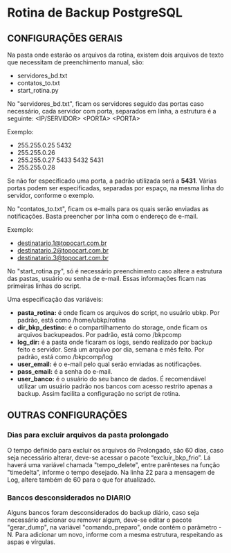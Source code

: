 # Rotina de Backup PostgreSQL

## CONFIGURAÇÕES GERAIS
Na pasta onde estarão os arquivos da rotina, existem dois arquivos de texto que necessitam de preenchimento manual, são:

* servidores_bd.txt
* contatos_to.txt
* start_rotina.py

No "servidores_bd.txt", ficam os servidores seguido das portas caso necessário, cada servidor com porta, separados em linha, a estrutura é a seguinte: \<IP/SERVIDOR\> \<PORTA\> \<PORTA\>

Exemplo:

* 255.255.0.25 5432
* 255.255.0.26
* 255.255.0.27 5433 5432 5431
* 255.255.0.28

Se não for especificado uma porta, a padrão utilizada será a **5431**. Várias portas podem ser especificadas, separadas por espaço, na mesma linha do servidor, conforme o exemplo.

No "contatos_to.txt", ficam os e-mails para os quais serão enviadas as notificações. Basta preencher por linha com o endereço de e-mail.

Exemplo:

* destinatario.1@topocart.com.br
* destinatario.2@topocart.com.br
* destinatario.3@topocart.com.br

No "start_rotina.py", só é necessário preenchimento caso altere a estrutura das pastas, usuário ou senha de e-mail. Essas informações ficam nas primeiras linhas do script.

Uma especificação das variáveis:

* **pasta_rotina:** é onde ficam os arquivos do script, no usuário ubkp. Por padrão, está como /home/ubkp/rotina
* **dir_bkp_destino:** é o compartilhamento do storage, onde ficam os arquivos backupeados. Por padrão, está como /bkpcomp
* **log_dir:** é a pasta onde ficaram os logs, sendo realizado por backup feito e servidor. Será um arquivo por dia, semana e mês feito. Por padrão, está como /bkpcomp/log
* **user_email:** é o e-mail pelo qual serão enviadas as notificações.
* **pass_email:** é a senha do e-mail.
* **user_banco:** é o usuário do seu banco de dados. É recomendável utilizar um usuário padrão nos bancos com acesso restrito apenas a backup. Assim facilita a configuração no script de rotina.

## OUTRAS CONFIGURAÇÕES
### Dias para excluir arquivos da pasta prolongado
O tempo definido para excluir os arquivos do Prolongado, são 60 dias, caso seja necessário alterar, deve-se acessar o pacote “excluir_bkp_frio”. Lá haverá uma variável chamada "tempo_delete", entre parênteses na função "timedelta", informe o tempo desejado.
Na linha 22 para a mensagem de Log, altere também de 60 para o que for atualizado.

### Bancos desconsiderados no DIARIO
Alguns bancos foram desconsiderados do backup diário, caso seja necessário adicionar ou remover algum, deve-se editar o pacote "gerar_dump", na variável "comando_preparo", onde contém o parâmetro -N. Para adicionar um novo, informe com a mesma estrutura, respeitando as aspas e vírgulas.
